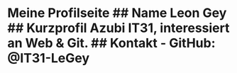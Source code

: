 # Meine Profilseite ## Name Leon Gey ## Kurzprofil Azubi IT31, interessiert an Web & Git. ## Kontakt - GitHub: @IT31-LeGey
